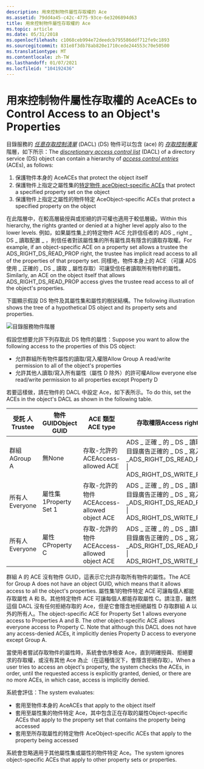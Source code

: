 ```yaml
---
description: 用來控制物件屬性存取權的 Ace
ms.assetid: 79dd4a45-c42c-4775-93ce-6e3206894d63
title: 用來控制物件屬性存取權的 Ace
ms.topic: article
ms.date: 05/31/2018
ms.openlocfilehash: c1068ceb994e72deedcb795586ddf712fe9c1893
ms.sourcegitcommit: 831e8f3db78ab820e1710cede244553c70e50500
ms.translationtype: MT
ms.contentlocale: zh-TW
ms.lasthandoff: 01/07/2021
ms.locfileid: "104192436"
---
```

# <a name="aces-to-control-access-to-an-objects-properties"></a><span data-ttu-id="c7a50-103">用來控制物件屬性存取權的 Ace</span><span class="sxs-lookup"><span data-stu-id="c7a50-103">ACEs to Control Access to an Object's Properties</span></span>

<span data-ttu-id="c7a50-104">目錄服務的 [*任意存取控制清單*](/windows/desktop/SecGloss/d-gly) (DACL)  (DS) 物件可以包含 (ace) 的 [*存取控制專案*](/windows/desktop/SecGloss/a-gly) 階層，如下所示：</span><span class="sxs-lookup"><span data-stu-id="c7a50-104">The [*discretionary access control list*](/windows/desktop/SecGloss/d-gly) (DACL) of a directory service (DS) object can contain a hierarchy of [*access control entries*](/windows/desktop/SecGloss/a-gly) (ACEs), as follows:</span></span>

1.  <span data-ttu-id="c7a50-105">保護物件本身的 Ace</span><span class="sxs-lookup"><span data-stu-id="c7a50-105">ACEs that protect the object itself</span></span>
2.  <span data-ttu-id="c7a50-106">保護物件上指定之屬性集的[特定物件 ace](object-specific-aces.md)</span><span class="sxs-lookup"><span data-stu-id="c7a50-106">[Object-specific ACEs](object-specific-aces.md) that protect a specified property set on the object</span></span>
3.  <span data-ttu-id="c7a50-107">保護物件上指定之屬性的物件特定 Ace</span><span class="sxs-lookup"><span data-stu-id="c7a50-107">Object-specific ACEs that protect a specified property on the object</span></span>

<span data-ttu-id="c7a50-108">在此階層中，在較高層級授與或拒絕的許可權也適用于較低層級。</span><span class="sxs-lookup"><span data-stu-id="c7a50-108">Within this hierarchy, the rights granted or denied at a higher level apply also to the lower levels.</span></span> <span data-ttu-id="c7a50-109">例如，如果屬性集上的特定物件 ACE 允許信任者的 ADS \_ right \_ DS \_ 讀取配置 \_ ，則信任者對該屬性集的所有屬性具有隱含的讀取存取權。</span><span class="sxs-lookup"><span data-stu-id="c7a50-109">For example, if an object-specific ACE on a property set allows a trustee the ADS\_RIGHT\_DS\_READ\_PROP right, the trustee has implicit read access to all of the properties of that property set.</span></span> <span data-ttu-id="c7a50-110">同樣地，物件本身上的 ACE （可讓 ADS 使用 \_ 正確的 \_ DS \_ 讀取 \_ 屬性存取）可讓受信任者讀取所有物件的屬性。</span><span class="sxs-lookup"><span data-stu-id="c7a50-110">Similarly, an ACE on the object itself that allows ADS\_RIGHT\_DS\_READ\_PROP access gives the trustee read access to all of the object's properties.</span></span>

<span data-ttu-id="c7a50-111">下圖顯示假設 DS 物件及其屬性集和屬性的樹狀結構。</span><span class="sxs-lookup"><span data-stu-id="c7a50-111">The following illustration shows the tree of a hypothetical DS object and its property sets and properties.</span></span>

![目錄服務物件階層](images/accctrl2.png)

<span data-ttu-id="c7a50-113">假設您想要允許下列存取此 DS 物件的屬性：</span><span class="sxs-lookup"><span data-stu-id="c7a50-113">Suppose you want to allow the following access to the properties of this DS object:</span></span>

-   <span data-ttu-id="c7a50-114">允許群組所有物件屬性的讀取/寫入權限</span><span class="sxs-lookup"><span data-stu-id="c7a50-114">Allow Group A read/write permission to all of the object's properties</span></span>
-   <span data-ttu-id="c7a50-115">允許其他人讀取/寫入所有屬性（屬性 D 除外）的許可權</span><span class="sxs-lookup"><span data-stu-id="c7a50-115">Allow everyone else read/write permission to all properties except Property D</span></span>

<span data-ttu-id="c7a50-116">若要這樣做，請在物件的 DACL 中設定 Ace，如下表所示。</span><span class="sxs-lookup"><span data-stu-id="c7a50-116">To do this, set the ACEs in the object's DACL as shown in the following table.</span></span>



| <span data-ttu-id="c7a50-117">受託 人</span><span class="sxs-lookup"><span data-stu-id="c7a50-117">Trustee</span></span>  | <span data-ttu-id="c7a50-118">物件 GUID</span><span class="sxs-lookup"><span data-stu-id="c7a50-118">Object GUID</span></span>    | <span data-ttu-id="c7a50-119">ACE 類型</span><span class="sxs-lookup"><span data-stu-id="c7a50-119">ACE type</span></span>                  | <span data-ttu-id="c7a50-120">存取權限</span><span class="sxs-lookup"><span data-stu-id="c7a50-120">Access rights</span></span>                                             |
|----------|----------------|---------------------------|-----------------------------------------------------------|
| <span data-ttu-id="c7a50-121">群組 A</span><span class="sxs-lookup"><span data-stu-id="c7a50-121">Group A</span></span>  | <span data-ttu-id="c7a50-122">無</span><span class="sxs-lookup"><span data-stu-id="c7a50-122">None</span></span>           | <span data-ttu-id="c7a50-123">存取-允許的 ACE</span><span class="sxs-lookup"><span data-stu-id="c7a50-123">Access-allowed ACE</span></span>        | <span data-ttu-id="c7a50-124">ADS \_ 正確 \_ 的 \_ DS \_ 讀取 \| \_ 目錄廣告正確的 \_ DS \_ 寫入 \_</span><span class="sxs-lookup"><span data-stu-id="c7a50-124">ADS\_RIGHT\_DS\_READ\_PROP \| ADS\_RIGHT\_DS\_WRITE\_PROP</span></span> |
| <span data-ttu-id="c7a50-125">所有人</span><span class="sxs-lookup"><span data-stu-id="c7a50-125">Everyone</span></span> | <span data-ttu-id="c7a50-126">屬性集1</span><span class="sxs-lookup"><span data-stu-id="c7a50-126">Property Set 1</span></span> | <span data-ttu-id="c7a50-127">存取-允許的物件 ACE</span><span class="sxs-lookup"><span data-stu-id="c7a50-127">Access-allowed object ACE</span></span> | <span data-ttu-id="c7a50-128">ADS \_ 正確 \_ 的 \_ DS \_ 讀取 \| \_ 目錄廣告正確的 \_ DS \_ 寫入 \_</span><span class="sxs-lookup"><span data-stu-id="c7a50-128">ADS\_RIGHT\_DS\_READ\_PROP \| ADS\_RIGHT\_DS\_WRITE\_PROP</span></span> |
| <span data-ttu-id="c7a50-129">所有人</span><span class="sxs-lookup"><span data-stu-id="c7a50-129">Everyone</span></span> | <span data-ttu-id="c7a50-130">屬性 C</span><span class="sxs-lookup"><span data-stu-id="c7a50-130">Property C</span></span>     | <span data-ttu-id="c7a50-131">存取-允許的物件 ACE</span><span class="sxs-lookup"><span data-stu-id="c7a50-131">Access-allowed object ACE</span></span> | <span data-ttu-id="c7a50-132">ADS \_ 正確 \_ 的 \_ DS \_ 讀取 \| \_ 目錄廣告正確的 \_ DS \_ 寫入 \_</span><span class="sxs-lookup"><span data-stu-id="c7a50-132">ADS\_RIGHT\_DS\_READ\_PROP \| ADS\_RIGHT\_DS\_WRITE\_PROP</span></span> |



 

<span data-ttu-id="c7a50-133">群組 A 的 ACE 沒有物件 GUID，這表示它允許存取所有物件的屬性。</span><span class="sxs-lookup"><span data-stu-id="c7a50-133">The ACE for Group A does not have an object GUID, which means that it allows access to all the object's properties.</span></span> <span data-ttu-id="c7a50-134">屬性集1的物件特定 ACE 可讓每個人都能存取屬性 A 和 B。其他特定物件 ACE 可讓每個人都能存取屬性 C。請注意，雖然這個 DACL 沒有任何拒絕存取的 Ace，但是它會隱含地拒絕屬性 D 存取群組 A 以外的所有人。</span><span class="sxs-lookup"><span data-stu-id="c7a50-134">The object-specific ACE for Property Set 1 allows everyone access to Properties A and B. The other object-specific ACE allows everyone access to Property C. Note that although this DACL does not have any access-denied ACEs, it implicitly denies Property D access to everyone except Group A.</span></span>

<span data-ttu-id="c7a50-135">當使用者嘗試存取物件的屬性時，系統會依序檢查 Ace，直到明確授與、拒絕要求的存取權，或沒有其他 Ace 為止（在這種情況下，會隱含拒絕存取）。</span><span class="sxs-lookup"><span data-stu-id="c7a50-135">When a user tries to access an object's property, the system checks the ACEs, in order, until the requested access is explicitly granted, denied, or there are no more ACEs, in which case, access is implicitly denied.</span></span>

<span data-ttu-id="c7a50-136">系統會評估：</span><span class="sxs-lookup"><span data-stu-id="c7a50-136">The system evaluates:</span></span>

-   <span data-ttu-id="c7a50-137">套用至物件本身的 Ace</span><span class="sxs-lookup"><span data-stu-id="c7a50-137">ACEs that apply to the object itself</span></span>
-   <span data-ttu-id="c7a50-138">套用至屬性集的物件特定 Ace，其中包含正在存取的屬性</span><span class="sxs-lookup"><span data-stu-id="c7a50-138">Object-specific ACEs that apply to the property set that contains the property being accessed</span></span>
-   <span data-ttu-id="c7a50-139">套用至所存取屬性的特定物件 Ace</span><span class="sxs-lookup"><span data-stu-id="c7a50-139">Object-specific ACEs that apply to the property being accessed</span></span>

<span data-ttu-id="c7a50-140">系統會忽略適用于其他屬性集或屬性的物件特定 Ace。</span><span class="sxs-lookup"><span data-stu-id="c7a50-140">The system ignores object-specific ACEs that apply to other property sets or properties.</span></span>

 

 
